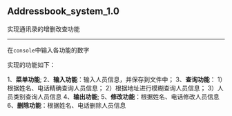 ## Addressbook_system_1.0
实现通讯录的增删改查功能

-------------------------------------

在`console`中输入各功能的数字

实现的功能如下：

1、**菜单功能**;
2、**输入功能**：输入人员信息，并保存到文件中；
3、**查询功能**：
		1）根据姓名、电话精确查询人员信息；
		2）根据地址进行模糊查询人员信息；
		3）人员类别查询人员信息
4、**输出功能**;
5、**修改功能**：根据姓名、电话修改人员信息
6、**删除功能**：根据姓名、电话删除人员信息